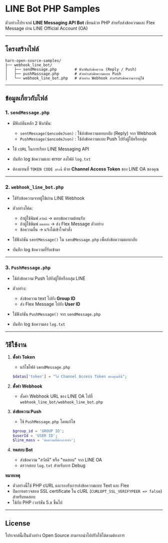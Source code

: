 # LINE Bot PHP Samples

ตัวอย่างโปรเจกต์ **LINE Messaging API Bot** เขียนด้วย PHP สำหรับส่งข้อความและ Flex Message ผ่าน LINE Official Account (OA)

---

## โครงสร้างไฟล์

```
harn-open-source-samples/
├── webhook_line_bot/
│   ├── sendMessage.php        # ฟังก์ชันส่งข้อความ (Reply / Push)
│   ├── pushMasssage.php       # ตัวอย่างส่งข้อความแบบ Push
│   └── webhook_line_bot.php   # ตัวอย่าง Webhook สำหรับรับข้อความจากผู้ใช้

```

---

## ข้อมูลเกี่ยวกับไฟล์

### 1. `sendMessage.php`

* มีฟังก์ชันหลัก 2 ฟังก์ชัน:

  * `sentMessage($encodeJson)` : ใช้ส่งข้อความตอบกลับ (Reply) จาก Webhook
  * `PushMessage($encodeJson)` : ใช้ส่งข้อความแบบ Push ไปยังผู้ใช้หรือกลุ่ม
* ใช้ `cURL` ในการเรียก LINE Messaging API
* บันทึก log ข้อความและ error ลงไฟล์ `log.txt`
* ต้องแทนที่ `TOKEN CODE ตรงนี้` ด้วย **Channel Access Token** ของ LINE OA ของคุณ

---

### 2. `webhook_line_bot.php`

* ใช้รับข้อความจากผู้ใช้ผ่าน LINE Webhook
* ตัวอย่างโค้ด:

  * ถ้าผู้ใช้พิมพ์ `สวัสดี` → ตอบข้อความต้อนรับ
  * ถ้าผู้ใช้พิมพ์ `ทดสอบ` → ส่ง Flex Message ตัวอย่าง
  * ข้อความอื่น → แจ้งไม่เข้าใจคำสั่ง
* ใช้ฟังก์ชัน `sentMessage()` ใน `sendMessage.php` เพื่อส่งข้อความตอบกลับ
* บันทึก log ข้อความที่รับเข้ามา

---

### 3. `PushMessage.php`

* ใช้ส่งข้อความ Push ไปยังผู้ใช้หรือกลุ่ม LINE
* ตัวอย่าง:

  * ส่งข้อความ text ไปยัง **Group ID**
  * ส่ง Flex Message ไปยัง **User ID**
* ใช้ฟังก์ชัน `PushMessage()` จาก `sendMessage.php`
* บันทึก log ข้อความลง `log.txt`

---

## วิธีใช้งาน

1. **ตั้งค่า Token**

   * แก้ไขไฟล์ `sendMessage.php`

   ```php
   $datas['token'] = "ใส่ Channel Access Token ของคุณที่นี่";
   ```

2. **ตั้งค่า Webhook**

   * ตั้งค่า Webhook URL ของ LINE OA ไปที่ `webhook_line_bot/webhook_line_bot.php`

3. **ส่งข้อความ Push**

   * ใช้ `PushMessage.php` โดยแก้ไข

   ```php
   $group_id = 'GROUP ID';
   $userId = 'USER ID';
   $line_mass = 'ข้อความที่ต้องการส่ง';
   ```

4. **ทดสอบ Bot**

   * ส่งข้อความ "สวัสดี" หรือ "ทดสอบ" จาก LINE OA
   * ตรวจสอบ `log.txt` สำหรับการ Debug

**หมายเหตุ**

* ตัวอย่างนี้ใช้ PHP cURL และรองรับการส่งข้อความแบบ Text และ Flex
* ปิดการตรวจสอบ SSL certificate ใน cURL (`CURLOPT_SSL_VERIFYPEER => false`) สำหรับทดสอบ
* ใช้กับ PHP เวอร์ชัน 5.x ขึ้นไป

---

## License

โปรเจกต์นี้เป็นตัวอย่าง Open Source สามารถนำไปปรับใช้ได้ตามต้องการ
